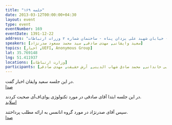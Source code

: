 ```yaml
---
title: "جلسه ۱۶۹"
date: 2013-03-12T00:00:00+04:30
layout: event
type: event
eventNumber: 169
eventDate: 1391-12-22
address: "خیابان ولیعصر - پایین تر از خیابان شهید وحید دستگردی (ظفر) - خیابان شهید علی یزدان پناه - ساختمان شماره ۲ وزرات ارتباطات"
speakers: [سعید وایقانی, مهدی صادقی, سید محمد مسعود صدرنژاد]
topics: [اخبار ,UEFI, Anonymous Group]
lat: 35.769148
lng: 51.411937
locations: [وزارت ارتباطات]
participants: [بهنام توکلی کرمانی, محمد درویش, ابتسام آخرتی, محمد تشکری, امید خسروجردی, مجتبی هخامنش, رضا سامعی, حمیدرضا سلیمانی, مهدی صالحی, اشکان قاسمی, آذر حسینی, شیما نصرالهی, علی علیزاده, سید مجید عظیمی, محمد حسین حامدی, سعید پنبه وایقانی, چالیست, عیسی حکمت, سعید نقدی, مجید ساوالان پور, محمد علی مقدس زاده, سید هیراد بهبهانی, سید محمد مسعود صدرنژاد, عرفان امیدفر, مهدی مهدوی, احسان نظامی, داریوش نصیرپور, مجتبی معصوم‌پور, محمدرضا کمالی‌فرد, علی خاندانی, محمد صادق شهاب الدینی, آرش حقیقت, مهدی صادقی]
---
```

در این جلسه سعید وایقان اخبار گفت.  
[صدا](https://archive.org/details/tehlug_169_news)

در این جلسه ابتدا آقای صادقی در مورد تکنولوژی یو‌ای‌اف‌آی صحبت کردند.  
[اسلاید](/events/presentations/169/uefi.odp)  

سپس آقای صدرنژاد در مورد گروه انانمس به ارائه مطلب پرداختند.  
[صدا](https://archive.org/details/tehlug_169_anonymous)  